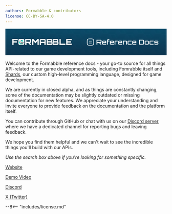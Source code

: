 ```yaml
---
authors: Formabble & contributors
license: CC-BY-SA-4.0
---
```


![](assets/DocsHeader.png)

Welcome to the Formabble reference docs - your go-to source for all things API-related to our game development tools, including Fomrabble itself and [Shards](https://www.notion.so/Shards-Coding-Simplicity-and-Power-49c65f89f5fb48059159aa6a1f724548?pvs=21), our custom high-level programming language, designed for game development.

We are currently in closed alpha, and as things are constantly changing, some of the documentation may be slightly outdated or missing documentation for new features. We appreciate your understanding and invite everyone to provide feedback on the documentation and the platform itself.

You can contribute through GitHub or chat with us on our [Discord server](https://discord.formabble.com/), where we have a dedicated channel for reporting bugs and leaving feedback.

We hope you find them helpful and we can't wait to see the incredible things you'll build with our APIs.

*Use the search box above if you're looking for something specific.*

[Website](https://formabble.com/)

[Demo Video](https://youtu.be/n_JNNqIvQ5M)

[Discord](https://discord.formabble.com/)

[X (Twitter)](https://twitter.com/formabble)

--8<-- "includes/license.md"
